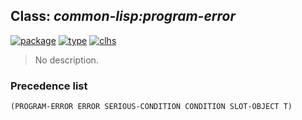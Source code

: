 ## Class: ***common-lisp:program-error***
[![package](https://img.shields.io/badge/Package-COMMON--LISP-5f9ea0.svg?style=social&colorA=999999)](../) [![type](https://img.shields.io/badge/Type-Class-5f9ea0.svg?style=social&colorA=999999)](../#class) [![clhs](https://img.shields.io/badge/CLHS-PROGRAM--ERROR-5f9ea0.svg?style=social&colorA=999999)](http://www.lispworks.com/documentation/HyperSpec/Body/e_progra.htm) 

> No description.

### Precedence list
```
(PROGRAM-ERROR ERROR SERIOUS-CONDITION CONDITION SLOT-OBJECT T)
```

